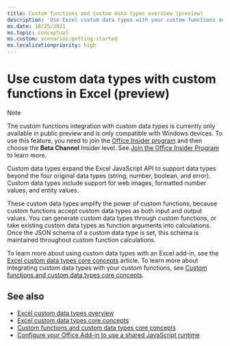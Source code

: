 ```yaml
---
title: Custom functions and custom data types overview (preview)
description: 'Use Excel custom data types with your custom functions and Office Add-ins.'
ms.date: 10/25/2021
ms.topic: conceptual
ms.custom: scenarios:getting-started
ms.localizationpriority: high
---
```


# Use custom data types with custom functions in Excel (preview)

> [!NOTE]
> The custom functions integration with custom data types is currently only available in public preview and is only compatible with Windows devices. To use this feature, you need to join the [Office Insider program](https://insider.office.com/) and then choose the **Beta Channel** Insider level. See [Join the Office Insider Program](https://insider.office.com/join/windows) to learn more.

Custom data types expand the Excel JavaScript API to support data types beyond the four original data types (string, number, boolean, and error). Custom data types include support for web images, formatted number values, and entity values.

These custom data types amplify the power of custom functions, because custom functions accept custom data types as both input and output values. You can generate custom data types through custom functions, or take existing custom data types as function arguments into calculations. Once the JSON schema of a custom data type is set, this schema is maintained throughout custom function calculations.

To learn more about using custom data types with an Excel add-in, see the [Excel custom data types core concepts](/excel-data-types-concepts.md) article. To learn more about integrating custom data types with your custom functions, see [Custom functions and custom data types core concepts](/custom-functions-data-types-concepts.md).

## See also

* [Excel custom data types overview](/excel-data-types-overview.md)
* [Excel custom data types core concepts](/excel-data-types-concepts.md)
* [Custom functions and custom data types core concepts](/custom-functions-data-types-concepts.md)
* [Configure your Office Add-in to use a shared JavaScript runtime](../develop/configure-your-add-in-to-use-a-shared-runtime.md)
